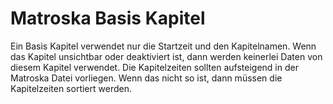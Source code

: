 # Matroska Basis Kapitel
Ein Basis Kapitel verwendet nur die Startzeit und den Kapitelnamen.
Wenn das Kapitel unsichtbar oder deaktiviert ist, dann werden keinerlei Daten von diesem Kapitel verwendet.
Die Kapitelzeiten sollten aufsteigend in der Matroska Datei vorliegen. Wenn das nicht so ist, dann müssen die Kapitelzeiten sortiert werden.